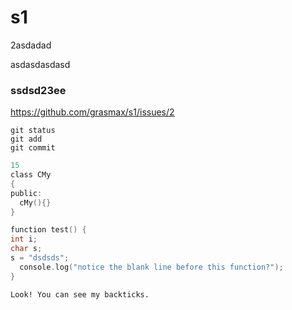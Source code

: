 # s1
2asdadad

asdasdasdasd
### ssdsd23ee

https://github.com/grasmax/s1/issues/2

```
git status
git add
git commit
```
```c
15
class CMy
{
public:
  cMy(){}
}

function test() {
int i;
char s;
s = "dsdsds";
  console.log("notice the blank line before this function?");
}
````
```
Look! You can see my backticks.
```
````
